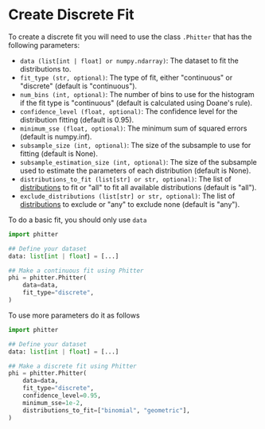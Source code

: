 # Create Discrete Fit

To create a discrete fit you will need to use the class `.Phitter` that has the following parameters:

- `data (list[int | float] or numpy.ndarray)`: The dataset to fit the distributions to.
- `fit_type (str, optional)`: The type of fit, either "continuous" or "discrete" (default is "continuous").
- `num_bins (int, optional)`: The number of bins to use for the histogram if the fit type is "continuous" (default is calculated using Doane's rule).
- `confidence_level (float, optional)`: The confidence level for the distribution fitting (default is 0.95).
- `minimum_sse (float, optional)`: The minimum sum of squared errors (default is numpy.inf).
- `subsample_size (int, optional)`: The size of the subsample to use for fitting (default is None).
- `subsample_estimation_size (int, optional)`: The size of the subsample used to estimate the parameters of each distribution (default is None).
- `distributions_to_fit (list[str] or str, optional)`: The list of [distributions](/documentation/distributions/distributions.html#discrete-distributions) to fit or "all" to fit all available distributions (default is "all").
- `exclude_distributions (list[str] or str, optional)`: The list of [distributions](/documentation/distributions/distributions.html#discrete-distributions) to exclude or "any" to exclude none (default is "any").

To do a basic fit, you should only use `data`

```python
import phitter

## Define your dataset
data: list[int | float] = [...]

## Make a continuous fit using Phitter
phi = phitter.Phitter(
    data=data,
    fit_type="discrete",
)
```

To use more parameters do it as follows

```python
import phitter

## Define your dataset
data: list[int | float] = [...]

## Make a discrete fit using Phitter
phi = phitter.Phitter(
    data=data,
    fit_type="discrete",
    confidence_level=0.95,
    minimum_sse=1e-2,
    distributions_to_fit=["binomial", "geometric"],
)
```

